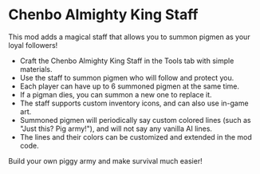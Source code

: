 # Chenbo Almighty King Staff

This mod adds a magical staff that allows you to summon pigmen as your loyal followers!

- Craft the Chenbo Almighty King Staff in the Tools tab with simple materials.
- Use the staff to summon pigmen who will follow and protect you.
- Each player can have up to 6 summoned pigmen at the same time.
- If a pigman dies, you can summon a new one to replace it.
- The staff supports custom inventory icons, and can also use in-game art.
- Summoned pigmen will periodically say custom colored lines (such as "Just this? Pig army!"), and will not say any vanilla AI lines.
- The lines and their colors can be customized and extended in the mod code.

Build your own piggy army and make survival much easier! 